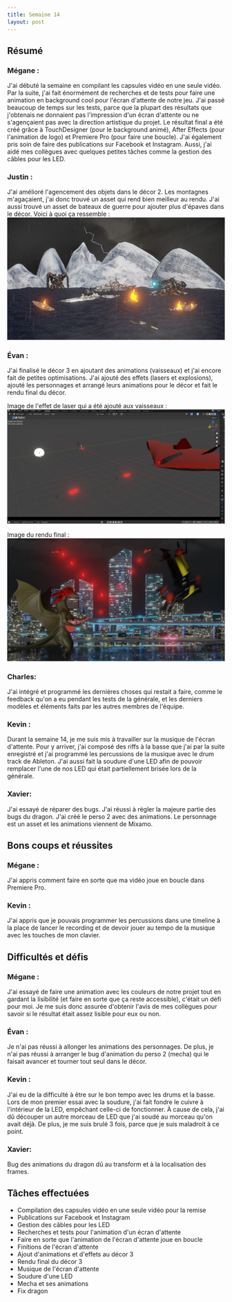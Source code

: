 ```yaml
---
title: Semaine 14
layout: post
---
```


## Résumé

### Mégane :

J'ai débuté la semaine en compilant les capsules vidéo en une seule vidéo. Par la suite, j'ai fait énormément de recherches et de tests pour faire une animation en background cool pour l'écran d'attente de notre jeu. J'ai passé beaucoup de temps sur les tests, parce que la plupart des résultats que j'obtenais ne donnaient pas l'impression d'un écran d'attente ou ne s'agençaient pas avec la direction artistique du projet. Le résultat final a été créé grâce à TouchDesigner (pour le background animé), After Effects (pour l'animation de logo) et Premiere Pro (pour faire une boucle). J'ai également pris soin de faire des publications sur Facebook et Instagram. Aussi, j'ai aidé mes collègues avec quelques petites tâches comme la gestion des câbles pour les LED.

### Justin :

J'ai amélioré l'agencement des objets dans le décor 2. Les montagnes m'agaçaient, j'ai donc trouvé un asset qui rend bien meilleur au rendu. J'ai aussi trouvé un asset de bateaux de guerre pour ajouter plus d'épaves dans le décor. Voici à quoi ça ressemble :
![Décor 2 optimisé](../medias/decor2_opti.PNG)

### Évan :

J'ai finalisé le décor 3 en ajoutant des animations (vaisseaux) et j'ai encore fait de petites optimisations. J'ai ajouté des effets (lasers et explosions), ajouté les personnages et arrangé leurs animations pour le décor et fait le rendu final du décor.

Image de l'effet de laser qui a été ajouté aux vaisseaux :
![Effet de laser](../medias/effet_final.png)

Image du rendu final :
![Rendu final du décor 3](../medias/rendu_final.jpg)

### Charles:

J'ai intégré et programmé les dernières choses qui restait a faire, comme le feedback qu'on a eu pendant les tests de la générale, et les derniers modèles et éléments faits par les autres membres de l'équipe.

### Kevin :

Durant la semaine 14, je me suis mis à travailler sur la musique de l'écran d'attente. Pour y arriver, j'ai composé des riffs à la basse que j'ai par la suite enregistré et j'ai programmé les percussions de la musique avec le drum track de Ableton. J'ai aussi fait la soudure d'une LED afin de pouvoir remplacer l'une de nos LED qui était partiellement brisée lors de la générale.

### Xavier:

J'ai essayé de réparer des bugs. J'ai réussi à régler la majeure partie des bugs du dragon. J'ai créé le perso 2 avec des animations. Le personnage est un asset et les animations viennent de Mixamo.

## Bons coups et réussites

### Mégane :

J'ai appris comment faire en sorte que ma vidéo joue en boucle dans Premiere Pro.

### Kevin :

J'ai appris que je pouvais programmer les percussions dans une timeline à la place de lancer le recording et de devoir jouer au tempo de la musique avec les touches de mon clavier.

## Difficultés et défis

### Mégane :

J'ai essayé de faire une animation avec les couleurs de notre projet tout en gardant la lisibilité (et faire en sorte que ça reste accessible), c'était un défi pour moi. Je me suis donc assurée d'obtenir l'avis de mes collègues pour savoir si le résultat était assez lisible pour eux ou non.

### Évan :

Je n'ai pas réussi à allonger les animations des personnages. De plus, je n'ai pas réussi à arranger le bug d'animation du perso 2 (mecha) qui le faisait avancer et tourner tout seul dans le décor.

### Kevin :

J'ai eu de la difficulté à être sur le bon tempo avec les drums et la basse. Lors de mon premier essai avec la soudure, j'ai fait fondre le cuivre à l'intérieur de la LED, empêchant celle-ci de fonctionner. À cause de cela, j'ai dû découper un autre morceau de LED que j'ai soudé au morceau qu'on avait déjà. De plus, je me suis brulé 3 fois, parce que je suis maladroit à ce point.

### Xavier:

Bug des animations du dragon dû au transform et à la localisation des frames.

## Tâches effectuées

- Compilation des capsules vidéo en une seule vidéo pour la remise
- Publications sur Facebook et Instagram
- Gestion des câbles pour les LED
- Recherches et tests pour l'animation d'un écran d'attente
- Faire en sorte que l'animation de l'écran d'attente joue en boucle
- Finitions de l'écran d'attente
- Ajout d'animations et d'effets au décor 3
- Rendu final du décor 3
- Musique de l'écran d'attente
- Soudure d'une LED
- Mecha et ses animations
- Fix dragon
